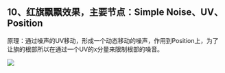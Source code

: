 ## 10、红旗飘飘效果，主要节点：Simple Noise、UV、Position
原理：通过噪声的UV移动，形成一个动态移动的噪声，作用到Position上，为了让旗的根部所以在通过一个UV的x分量来限制根部的噪音。

![](20200825180725675.gif)